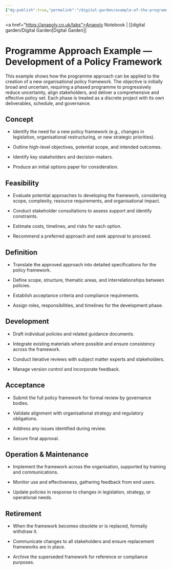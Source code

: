 ```yaml
---
{"dg-publish":true,"permalink":"/digital-garden/example-of-the-programme-approach/","created":"2025-08-15T08:10:20.421+01:00","updated":"2025-08-20T12:35:31.300+01:00"}
---
```


<a href="https://anapoly.co.uk/labs">Anapoly Notebook</a> | [[digital garden/Digital Garden\|Digital Garden]] 

# Programme Approach Example — Development of a Policy Framework

This example shows how the programme approach can be applied to the creation of a new organisational policy framework. The objective is initially broad and uncertain, requiring a phased programme to progressively reduce uncertainty, align stakeholders, and deliver a comprehensive and effective policy set. Each phase is treated as a discrete project with its own deliverables, schedule, and governance.

## Concept

- Identify the need for a new policy framework (e.g., changes in legislation, organisational restructuring, or new strategic priorities).
    
- Outline high-level objectives, potential scope, and intended outcomes.
    
- Identify key stakeholders and decision-makers.
    
- Produce an initial options paper for consideration.
    

## Feasibility

- Evaluate potential approaches to developing the framework, considering scope, complexity, resource requirements, and organisational impact.
    
- Conduct stakeholder consultations to assess support and identify constraints.
    
- Estimate costs, timelines, and risks for each option.
    
- Recommend a preferred approach and seek approval to proceed.
    

## Definition

- Translate the approved approach into detailed specifications for the policy framework.
    
- Define scope, structure, thematic areas, and interrelationships between policies.
    
- Establish acceptance criteria and compliance requirements.
    
- Assign roles, responsibilities, and timelines for the development phase.
    

## Development

- Draft individual policies and related guidance documents.
    
- Integrate existing materials where possible and ensure consistency across the framework.
    
- Conduct iterative reviews with subject matter experts and stakeholders.
    
- Manage version control and incorporate feedback.
    

## Acceptance

- Submit the full policy framework for formal review by governance bodies.
    
- Validate alignment with organisational strategy and regulatory obligations.
    
- Address any issues identified during review.
    
- Secure final approval.
    

## Operation & Maintenance

- Implement the framework across the organisation, supported by training and communications.
    
- Monitor use and effectiveness, gathering feedback from end users.
    
- Update policies in response to changes in legislation, strategy, or operational needs.
    

## Retirement

- When the framework becomes obsolete or is replaced, formally withdraw it.
    
- Communicate changes to all stakeholders and ensure replacement frameworks are in place.
    
- Archive the superseded framework for reference or compliance purposes.
